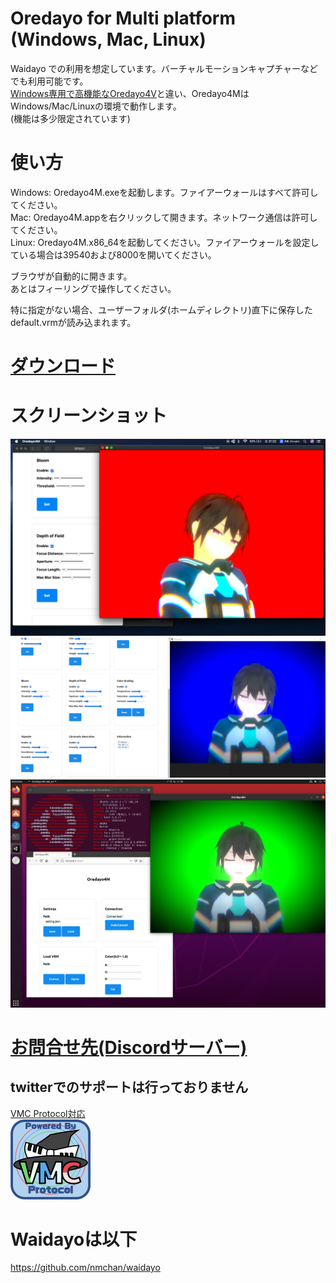 # Oredayo for Multi platform (Windows, Mac, Linux)
Waidayo での利用を想定しています。バーチャルモーションキャプチャーなどでも利用可能です。  
[Windows専用で高機能なOredayo4V](https://github.com/gpsnmeajp/Oredayo4V)と違い、Oredayo4MはWindows/Mac/Linuxの環境で動作します。  
(機能は多少限定されています)

# 使い方
Windows: Oredayo4M.exeを起動します。ファイアーウォールはすべて許可してください。  
Mac: Oredayo4M.appを右クリックして開きます。ネットワーク通信は許可してください。  
Linux: Oredayo4M.x86_64を起動してください。ファイアーウォールを設定している場合は39540および8000を開いてください。  
  
ブラウザが自動的に開きます。  
あとはフィーリングで操作してください。  
  
特に指定がない場合、ユーザーフォルダ(ホームディレクトリ)直下に保存したdefault.vrmが読み込まれます。  

# [ダウンロード](https://github.com/gpsnmeajp/Oredayo4M/releases)

# スクリーンショット
<img src="https://github.com/gpsnmeajp/Oredayo4M/blob/main/README-image/Mac.png?raw=true"></img>
<img src="https://github.com/gpsnmeajp/Oredayo4M/blob/main/README-image/Win.png?raw=true"></img>
<img src="https://github.com/gpsnmeajp/Oredayo4M/blob/main/README-image/Linux.png?raw=true"></img>

# [お問合せ先(Discordサーバー)](https://discord.gg/nGapSR7)
## twitterでのサポートは行っておりません

[VMC Protocol対応](https://sh-akira.github.io/VirtualMotionCaptureProtocol/)  
<img src="https://github.com/gpsnmeajp/Oredayo4M/blob/main/README-image/vmpc_logo_128x128.png?raw=true"></img>

# Waidayoは以下
https://github.com/nmchan/waidayo
